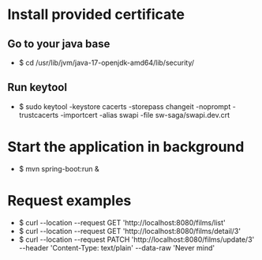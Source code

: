 # Install provided certificate

## Go to your java base
- $ cd /usr/lib/jvm/java-17-openjdk-amd64/lib/security/

## Run keytool
- $ sudo keytool -keystore cacerts -storepass changeit -noprompt -trustcacerts -importcert -alias
swapi -file sw-saga/swapi.dev.crt

# Start the application in background
- $ mvn spring-boot:run &

# Request examples
- $ curl --location --request GET 'http://localhost:8080/films/list'
- $ curl --location --request GET 'http://localhost:8080/films/detail/3'
- $ curl --location --request PATCH 'http://localhost:8080/films/update/3' --header 'Content-Type: text/plain' --data-raw 'Never mind'